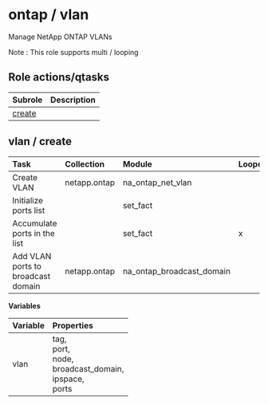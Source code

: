 # ontap / vlan 
Manage NetApp ONTAP VLANs  
  
Note : This role supports multi / looping





## Role actions/qtasks

| Subrole | Description |
| :------ | :---------- |
| [create](#vlan--create) |  |



## vlan / create

| Task | Collection | Module | Looped | Variables |
| :--- | :--------- | :----- | :----- | :-------- |
| Create VLAN | netapp.ontap | na_ontap_net_vlan |  | vlan |
| Initialize ports list |  | set_fact |  |  |
| Accumulate ports in the list |  | set_fact | x |  |
| Add VLAN ports to broadcast domain | netapp.ontap | na_ontap_broadcast_domain |  | vlan |


**Variables**

| Variable | Properties |
| :------- | :--------- |
| vlan | tag, <br/>port, <br/>node, <br/>broadcast_domain, <br/>ipspace, <br/>ports |




